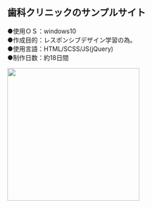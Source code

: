 ## 歯科クリニックのサンプルサイト  
  
●使用ＯＳ：windows10  
●作成目的：レスポンシブデザイン学習の為。  
●使用言語：HTML/SCSS/JS(jQuery)  
●制作日数：約18日間

<img src="https://user-images.githubusercontent.com/73923419/105647830-8f557500-5eeb-11eb-8b1d-ac3adccd9529.png" width="300px">
